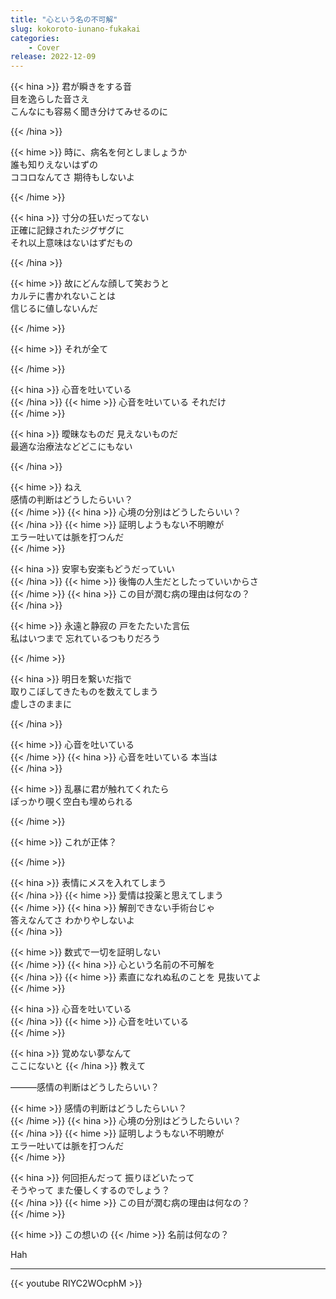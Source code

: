 ```yaml
---
title: "心という名の不可解"
slug: kokoroto-iunano-fukakai
categories:
    - Cover
release: 2022-12-09
---
```


{{< hina >}}
君が瞬きをする音  
目を逸らした音さえ  
こんなにも容易く聞き分けてみせるのに  

{{< /hina >}}

{{< hime >}}
時に、病名を何としましょうか  
誰も知りえないはずの  
ココロなんてさ 期待もしないよ  

{{< /hime >}}

{{< hina >}}
寸分の狂いだってない  
正確に記録されたジグザグに  
それ以上意味はないはずだもの  

{{< /hina >}}

{{< hime >}}
故にどんな顔して笑おうと  
カルテに書かれないことは  
信じるに値しないんだ  

{{< /hime >}}

{{< hime >}}
それが全て  

{{< /hime >}}

{{< hina >}}
心音を吐いている  
{{< /hina >}}
{{< hime >}}
心音を吐いている それだけ  
{{< /hime >}}

{{< hina >}}
曖昧なものだ 見えないものだ  
最適な治療法などどこにもない  

{{< /hina >}}

{{< hime >}}
ねえ  
感情の判断はどうしたらいい？  
{{< /hime >}}
{{< hina >}}
心境の分別はどうしたらいい？  
{{< /hina >}}
{{< hime >}}
証明しようもない不明瞭が  
エラー吐いては脈を打つんだ  
{{< /hime >}}

{{< hina >}}
安寧も安楽もどうだっていい  
{{< /hina >}}
{{< hime >}}
後悔の人生だとしたっていいからさ  
{{< /hime >}}
{{< hina >}}
この目が潤む病の理由は何なの？  
{{< /hina >}}

{{< hime >}}
永遠と静寂の 戸をたたいた言伝  
私はいつまで 忘れているつもりだろう  

{{< /hime >}}

{{< hina >}}
明日を繋いだ指で  
取りこぼしてきたものを数えてしまう  
虚しさのままに  

{{< /hina >}}

{{< hime >}}
心音を吐いている  
{{< /hime >}}
{{< hina >}}
心音を吐いている 本当は  
{{< /hina >}}

{{< hime >}}
乱暴に君が触れてくれたら  
ぽっかり覗く空白も埋められる  

{{< /hime >}}

{{< hime >}}
これが正体？  

{{< /hime >}}

{{< hina >}}
表情にメスを入れてしまう  
{{< /hina >}}
{{< hime >}}
愛情は投薬と思えてしまう  
{{< /hime >}}
{{< hina >}}
解剖できない手術台じゃ  
答えなんてさ わかりやしないよ  
{{< /hina >}}

{{< hime >}}
数式で一切を証明しない  
{{< /hime >}}
{{< hina >}}
心という名前の不可解を  
{{< /hina >}}
{{< hime >}}
素直になれぬ私のことを 見抜いてよ  
{{< /hime >}}

{{< hina >}}
心音を吐いている  
{{< /hina >}}
{{< hime >}}
心音を吐いている  
{{< /hime >}}

{{< hina >}}
覚めない夢なんて  
ここにないと 
{{< /hina >}}
教えて  

―――感情の判断はどうしたらいい？  

{{< hime >}}
感情の判断はどうしたらいい？  
{{< /hime >}}
{{< hina >}}
心境の分別はどうしたらいい？  
{{< /hina >}}
{{< hime >}}
証明しようもない不明瞭が  
エラー吐いては脈を打つんだ  
{{< /hime >}}

{{< hina >}}
何回拒んだって 振りほどいたって  
そうやって また優しくするのでしょう？  
{{< /hina >}}
{{< hime >}}
この目が潤む病の理由は何なの？  
{{< /hime >}}

{{< hime >}}
この想いの 
{{< /hime >}}
名前は何なの？  

Hah

---

{{< youtube RIYC2WOcphM >}}

